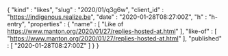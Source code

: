{
  "kind" : "likes",
  "slug" : "2020/01/q3g6w",
  "client_id" : "https://indigenous.realize.be",
  "date" : "2020-01-28T08:27:00Z",
  "h" : "h-entry",
  "properties" : {
    "name" : [ "Like of https://www.manton.org/2020/01/27/replies-hosted-at.html" ],
    "like-of" : [ "https://www.manton.org/2020/01/27/replies-hosted-at.html" ],
    "published" : [ "2020-01-28T08:27:00Z" ]
  }
}
